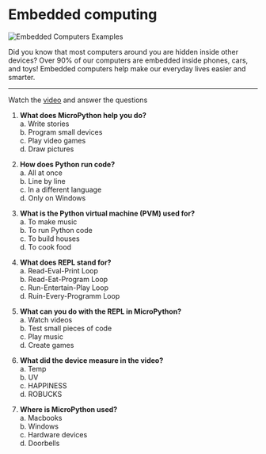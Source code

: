 # Embedded computing

![Embedded Computers Examples](https://computerguidehub.com/wp-content/uploads/embedded-computers-examples-images.webp)     

Did you know that most computers around you are hidden inside other devices? Over 90% of our computers are embedded inside phones, cars, and toys! Embedded computers help make our everyday lives easier and smarter. 



---
Watch the [video](https://www.youtube.com/watch?v=oq1fLK5vn-g) and answer the questions 

1. **What does MicroPython help you do?**  
   a. Write stories      
   b. Program small devices    
   c. Play video games  
   d. Draw pictures  

2. **How does Python run code?**  
   a. All at once            
   b. Line by line           
   c. In a different language  
   d. Only on Windows  

3. **What is the Python virtual machine (PVM) used for?**  
   a. To make music  
   b. To run Python code          
   c. To build houses  
   d. To cook food

4. **What does REPL stand for?**  
   a. Read-Eval-Print Loop   
   b. Read-Eat-Program Loop    
   c. Run-Entertain-Play Loop    
   d. Ruin-Every-Programm Loop     

5. **What can you do with the REPL in MicroPython?**  
   a. Watch videos  
   b. Test small pieces of code    
   c. Play music  
   d. Create games  

6. **What did the device measure in the video?**  
   a. Temp   
   b. UV      
   c. HAPPINESS     
   d. ROBUCKS

7. **Where is MicroPython used?**  
   a. Macbooks  
   b. Windows     
   c. Hardware devices    
   d. Doorbells
